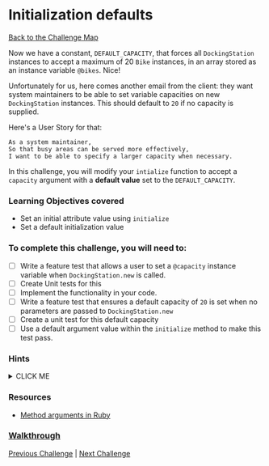# Initialization defaults

[Back to the Challenge Map](0_challenge_map.md)

Now we have a constant, `DEFAULT_CAPACITY`, that forces all `DockingStation` instances to accept a maximum of 20 `Bike` instances, in an array stored as an instance variable `@bikes`. Nice!

Unfortunately for us, here comes another email from the client: they want system maintainers to be able to set variable capacities on new `DockingStation` instances. This should default to `20` if no capacity is supplied.

Here's a User Story for that:

```
As a system maintainer,
So that busy areas can be served more effectively,
I want to be able to specify a larger capacity when necessary.
```

In this challenge, you will modify your `intialize` function to accept a `capacity` argument with a **default value** set to the `DEFAULT_CAPACITY`.

### Learning Objectives covered
- Set an initial attribute value using `initialize`
- Set a default initialization value

### To complete this challenge, you will need to:

- [ ] Write a feature test that allows a user to set a `@capacity` instance variable when `DockingStation.new` is called.
- [ ] Create Unit tests for this
- [ ] Implement the functionality in your code.
- [ ] Write a feature test that ensures a default capacity of `20` is set when no parameters are passed to `DockingStation.new`
- [ ] Create a unit test for this default capacity
- [ ] Use a default argument value within the `initialize` method to make this test pass.

### Hints

<details><summary>CLICK ME</summary>
  <li>We want to be able to set the capacity for a DockingStation by passing a number as an argument at initialisation.  You should be able to TDD this behaviour without too much trouble.</li>
  <li>Once this works, we want to ensure that if the user doesn't provide an argument then the capacity defaults to 20.  Ruby provides us with a handy bit of syntax to deal with situations just like this - check out the linked document below.  Run a feature test, write a failing unit test and get it to pass.</li>
</details>

### Resources

- [Method arguments in Ruby](http://www.skorks.com/2009/08/method-arguments-in-ruby/)

### [Walkthrough](walkthroughs/17.md)

[Previous Challenge](16_removing_magic_numbers.md) | [Next Challenge](18_dealing_with_broken_bikes.md)


